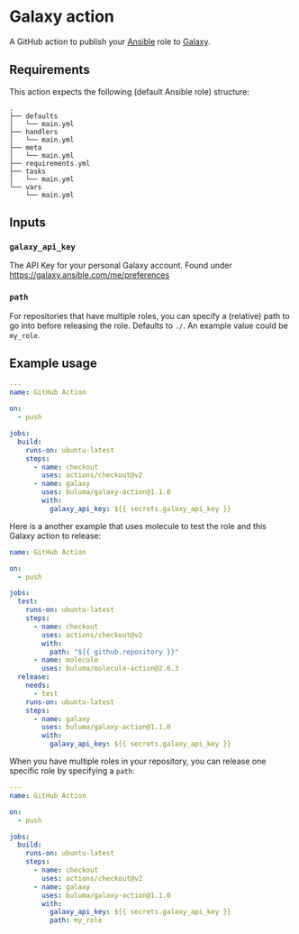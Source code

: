 # Galaxy action

A GitHub action to publish your [Ansible](https://www.ansible.com/) role to [Galaxy](https://galaxy.ansible.com/).

## Requirements

This action expects the following (default Ansible role) structure:
```
.
├── defaults
│   └── main.yml
├── handlers
│   └── main.yml
├── meta
│   └── main.yml
├── requirements.yml
├── tasks
│   └── main.yml
└── vars
    └── main.yml
```

## Inputs

### `galaxy_api_key`

The API Key for your personal Galaxy account. Found under https://galaxy.ansible.com/me/preferences

### `path`

For repositories that have multiple roles, you can specify a (relative) path to go into before releasing the role. Defaults to `./`. An example value could be `my_role`.

## Example usage

```yaml
---
name: GitHub Action

on:
  - push

jobs:
  build:
    runs-on: ubuntu-latest
    steps:
      - name: checkout
        uses: actions/checkout@v2
      - name: galaxy
        uses: buluma/galaxy-action@1.1.0
        with:
          galaxy_api_key: ${{ secrets.galaxy_api_key }}
```

Here is a another example that uses molecule to test the role and this Galaxy action to release:

```yaml
name: GitHub Action

on:
  - push

jobs:
  test:
    runs-on: ubuntu-latest
    steps:
      - name: checkout
        uses: actions/checkout@v2
        with:
          path: "${{ github.repository }}"
      - name: molecule
        uses: buluma/molecule-action@2.6.3
  release:
    needs:
      - test
    runs-on: ubuntu-latest
    steps:
      - name: galaxy
        uses: buluma/galaxy-action@1.1.0
        with:
          galaxy_api_key: ${{ secrets.galaxy_api_key }}
```

When you have multiple roles in your repository, you can release one specific role by specifying a `path`:

```yaml
---
name: GitHub Action

on:
  - push

jobs:
  build:
    runs-on: ubuntu-latest
    steps:
      - name: checkout
        uses: actions/checkout@v2
      - name: galaxy
        uses: buluma/galaxy-action@1.1.0
        with:
          galaxy_api_key: ${{ secrets.galaxy_api_key }}
          path: my_role
```
